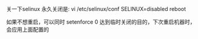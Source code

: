 关一下selinux
永久关闭是:
    vi /etc/selinux/conf
        SELINUX=disabled
    reboot

如果不想重启，可以同时
    setenforce 0
达到临时关闭的目的，下次重启机器时，会应用上面配置的